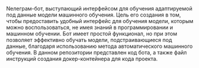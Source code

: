 Nелеграм-бот, выступающий интерфейсом для обучения адаптируемой под данные модели машинного обучения. 
Цель его создания в том, чтобы предоставить удобный интерфейс для обучения модели, которым можно воспользоваться, не имея знаний в программировании и машинном обучении. 
Бот имеет простой функционал, но при этом позволяет эффективно обучать модели, подстраивающиеся под данные, благодаря использованию метода автоматического машинного обучения.
В данном репозитории представлен код бота, а также файл инструкций создания докер-контейнера для кода проекта.
